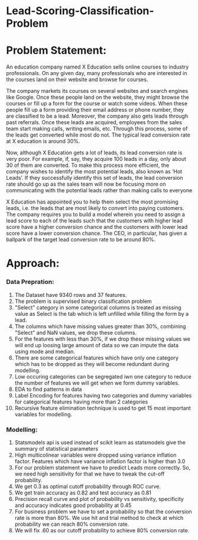 # Lead-Scoring-Classification-Problem
# Problem Statement:
An education company named X Education sells online courses to industry professionals. On any given day, many professionals who are interested in the courses land on their website and browse for courses. 

The company markets its courses on several websites and search engines like Google. Once these people land on the website, they might browse the courses or fill up a form for the course or watch some videos. When these people fill up a form providing their email address or phone number, they are classified to be a lead. Moreover, the company also gets leads through past referrals. Once these leads are acquired, employees from the sales team start making calls, writing emails, etc. Through this process, some of the leads get converted while most do not. The typical lead conversion rate at X education is around 30%. 

Now, although X Education gets a lot of leads, its lead conversion rate is very poor. For example, if, say, they acquire 100 leads in a day, only about 30 of them are converted. To make this process more efficient, the company wishes to identify the most potential leads, also known as ‘Hot Leads’. If they successfully identify this set of leads, the lead conversion rate should go up as the sales team will now be focusing more on communicating with the potential leads rather than making calls to everyone

X Education has appointed you to help them select the most promising leads, i.e. the leads that are most likely to convert into paying customers. The company requires you to build a model wherein you need to assign a lead score to each of the leads such that the customers with higher lead score have a higher conversion chance and the customers with lower lead score have a lower conversion chance. The CEO, in particular, has given a ballpark of the target lead conversion rate to be around 80%.

# Approach:
### Data Prepration:
1. The Dataset have 9340 rows and 37 features.
2. The problem is supervised binary classification problem
3. "Select" category in some categorical columns is treated as missing value as Select is the tab which is left unfilled while filling the form by a lead.
4. The columns which have missing values greater than 30%, combining "Select" and NaN values, we drop these columns.
5. For the features with less than 30%, if we drop these missing values we will end up loosing large amount of data so we can impute the data using mode and median.
6. There are some categorical features which have only one category which has to be dropped as they will become redundant during modelling.
7. Low occuring categories can be segregated iwn one category to reduce the number of features we will get when we form dummy variables.
8. EDA to find patterns in data
9. Label Encoding for features having two categories and dummy variables for categorical features having more than 2 categories
10. Recursive feature elimination technique is used to get 15 most important variables for modelling.

### Modelling:
1. Statsmodels api is used instead of scikit learn as statsmodels give the summary of statistical parameters 
2. High multicolinear variables were dropped using variance inflation factor. Features which have variance inflation factor is higher than 3.0
3. For our problem statement we have to predict Leads more correctly. So, we need high sensitivity for that we have to tweak the cut-off probability.
4. We get 0.3 as optimal cutoff probability through ROC curve.
5. We get train accuracy as 0.82 and test accuracy as 0.81
6. Precision recall curve and plot of probability vs sensitivity, specificity and accuracy indicates good probability at 0.45
7. For business problem we have to set a probability so that the conversion rate is more than 80%. We use hit and trial method to check at which probability we can reach 80% conversion rate.
8. We will fix .60 as our cutoff probability to achieve 80% conversion rate.
